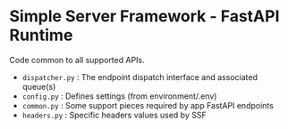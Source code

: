 <!-- Copyright (c) 2023 Graphcore Ltd. All rights reserved. -->
# Simple Server Framework - FastAPI Runtime

Code common to all supported APIs.

- `dispatcher.py` : The endpoint dispatch interface and associated queue(s)
- `config.py` : Defines settings (from environment/.env)
- `common.py` : Some support pieces required by app FastAPI endpoints
- `headers.py` : Specific headers values used by SSF
